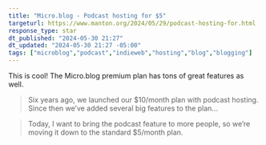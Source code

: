 ```yaml
---
title: "Micro.blog - Podcast hosting for $5"
targeturl: https://www.manton.org/2024/05/29/podcast-hosting-for.html
response_type: star
dt_published: "2024-05-30 21:27"
dt_updated: "2024-05-30 21:27 -05:00"
tags: ["microblog","podcast","indieweb","hosting","blog","blogging"]
---
```


This is cool! The Micro.blog premium plan has tons of great features as well. 

> Six years ago, we launched our $10/month plan with podcast hosting. Since then we’ve added several big features to the plan...

> Today, I want to bring the podcast feature to more people, so we’re moving it down to the standard $5/month plan.